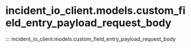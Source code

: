# incident_io_client.models.custom_field_entry_payload_request_body

::: incident_io_client.models.custom_field_entry_payload_request_body